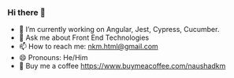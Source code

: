 ### Hi there 👋

- 🔭 I’m currently working on Angular, Jest, Cypress, Cucumber.
- 💬 Ask me about Front End Technologies
- 📫 How to reach me: nkm.html@gmail.com
- 😄 Pronouns: He/Him
- 🌱 Buy me a coffee https://www.buymeacoffee.com/naushadkm

<!--
**naushadkm/naushadkm** is a ✨ _special_ ✨ repository because its `README.md` (this file) appears on your GitHub profile.

Here are some ideas to get you started:

- 🌱 I’m currently learning ...
- 👯 I’m looking to collaborate on ...
- 🤔 I’m looking for help with ...
- ⚡ Fun fact: ...
-->
